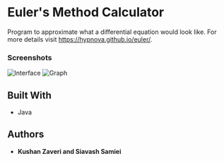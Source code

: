 # Euler's Method Calculator
Program to approximate what a differential equation would look like.
For more details visit https://hypnova.github.io/euler/.

### Screenshots

![Interface](http://snappyimages.nextwavesrl.netdna-cdn.com/img/560e870916dfaee1e3361eeaf4a7db53.png)
![Graph](http://snappyimages.nextwavesrl.netdna-cdn.com/img/48775ed949c09bf68b651a5d89135d84.png)

## Built With

* Java

## Authors

* **Kushan Zaveri and Siavash Samiei**



